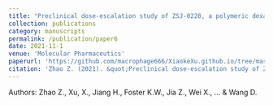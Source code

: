 ```yaml
---
title: "Preclinical dose-escalation study of ZSJ-0228, a polymeric dexamethasone prodrug, in the treatment of murine lupus nephritis"
collection: publications
category: manuscripts
permalink: /publication/paper6
date: 2021-11-1
venue: 'Molecular Pharmaceutics'
paperurl: 'https://github.com/macrophage666/XiaokeXu.github.io/tree/master/files/paper6.pdf'
citation: 'Zhao Z. (2021). &quot;Preclinical dose-escalation study of ZSJ-0228, a polymeric dexamethasone prodrug, in the treatment of murine lupus nephritis.&quot; <i>Mol Pharm</i>. 18(11):4188-4197.'
---
```


Authors: Zhao Z., Xu, X., Jiang H., Foster K.W., Jia Z., Wei X., ... & Wang D.